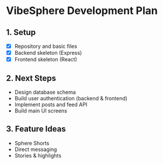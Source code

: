 # VibeSphere Development Plan

## 1. Setup
- [x] Repository and basic files
- [x] Backend skeleton (Express)
- [x] Frontend skeleton (React)

## 2. Next Steps
- Design database schema
- Build user authentication (backend & frontend)
- Implement posts and feed API
- Build main UI screens

## 3. Feature Ideas
- Sphere Shorts
- Direct messaging
- Stories & highlights
